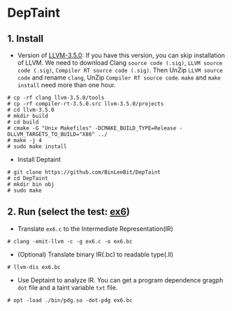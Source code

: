 # DepTaint
## 1. Install
* Version of [LLVM-3.5.0](http://releases.llvm.org/download.html#3.5.0): If you have this version, you can skip installation of LLVM. We need to download Clang `source code (.sig)`, `LLVM source code (.sig)`, `Compiler RT source code (.sig)`. Then UnZip `LLVM source code` and rename `clang`, UnZip `Compiler RT source code`. `make` and `make install` need more than one hour.
```
# cp -rf clang llvm-3.5.0/tools
# cp -rf compiler-rt-3.5.0.src llvm-3.5.0/projects
# cd llvm-3.5.0
# mkdir build
# cd build
# cmake -G "Unix Makefiles" -DCMAKE_BUILD_TYPE=Release -DLLVM_TARGETS_TO_BUILD="X86" ../
# make -j 4
# sudo make install
```

* Install Deptaint
```
# git clone https://github.com/BinLeeBit/DepTaint
# cd DepTaint
# mkdir bin obj
# sudo make
```

## 2. Run (select the test: [ex6](test/ex6))
* Translate `ex6.c` to the Intermediate Representation(IR)
```
# clang -emit-llvm -c -g ex6.c -o ex6.bc
```

* (Optional) Translate binary IR(.bc) to readable type(.ll)
```
# llvm-dis ex6.bc
```

* Use Deptaint to analyze IR. You can get a program dependence gragph `dot` file and a taint variable `txt` file.
```
# opt -load ./bin/pdg.so -dot-pdg ex6.bc
```